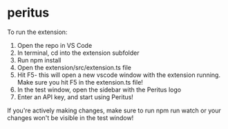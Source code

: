 # peritus

To run the extension:

1. Open the repo in VS Code
2. In terminal, cd into the extension subfolder
3. Run npm install
4. Open the extension/src/extension.ts file
5. Hit F5- this will open a new vscode window with the extension running. 
Make sure you hit F5 in the extension.ts file!
6. In the test window, open the sidebar with the Peritus logo
7. Enter an API key, and start using Peritus!

If you're actively making changes, make sure to run npm run watch or your changes won't be visible in the test window!